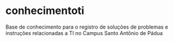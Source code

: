 # conhecimentoti
Base de conhecimento para o registro de soluções de problemas e instruções relacionadas a TI no Campus Santo Antônio de Pádua
